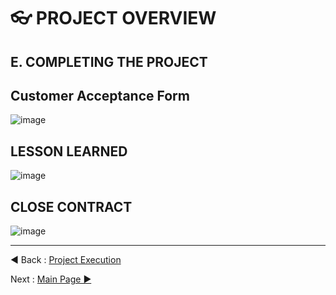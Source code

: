 # 👓 PROJECT OVERVIEW
## E. COMPLETING THE PROJECT

## Customer Acceptance Form
![image](https://github.com/rootReb0rn/iMedic/blob/d61f462ae683ef4735c65acc79129f262dab6612/Documentation/11.PNG)
## LESSON LEARNED 
![image](https://github.com/rootReb0rn/iMedic/blob/655ba47d8ff9adb2a383450ccf8b140cf5f6ecf3/Documentation/2222.PNG)

## CLOSE CONTRACT
![image](https://github.com/rootReb0rn/iMedic/blob/b70ffb39e49fb1dc7fe0ccf48e31b75c6999e1f9/Documentation/3333.PNG)















---
◀ Back : [Project Execution](D-PROJECT_EXECUTION.md)  

Next : [Main Page ▶](../README.md)

